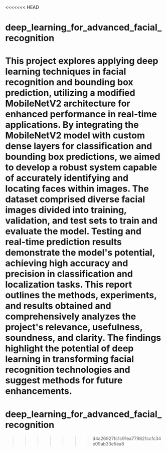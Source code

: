 <<<<<<< HEAD
# deep_learning_for_advanced_facial_recognition

This project explores applying deep learning techniques in facial recognition and bounding box prediction, utilizing a modified MobileNetV2 architecture for enhanced performance in real-time applications. By integrating the MobileNetV2 model with custom dense layers for classification and bounding box predictions, we aimed to develop a robust system capable of accurately identifying and locating faces within images. The dataset comprised diverse facial images divided into training, validation, and test sets to train and evaluate the model. Testing and real-time prediction results demonstrate the model's potential, achieving high accuracy and precision in classification and localization tasks. This report outlines the methods, experiments, and results obtained and comprehensively analyzes the project's relevance, usefulness, soundness, and clarity. The findings highlight the potential of deep learning in transforming facial recognition technologies and suggest methods for future enhancements.
=======
# deep_learning_for_advanced_facial_recognition
>>>>>>> d4a26927fc1c91ea779821ccfc34e09ab33e5ea8
